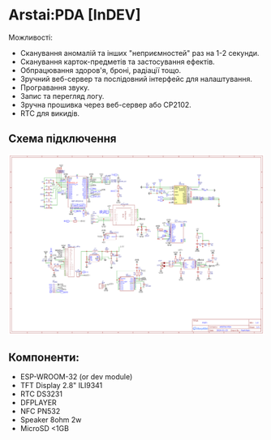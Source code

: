 # Arstai:PDA [InDEV]

Можливості:
- Сканування аномалій та інших "неприємностей" раз на 1-2 секунди.
- Сканування карток-предметів та застосування ефектів.
- Обпрацювання здоров'я, броні, радіації тощо.
- Зручний веб-сервер та послідовний інтерфейс для налаштування.
- Програвання звуку.
- Запис та перегляд логу.
- Зручна прошивка через веб-сервер або CP2102.
- RTC для викидів.

## Схема підключення
![promo](/Schem.png)



## Компоненти:
- ESP-WROOM-32 (or dev module)
- TFT Display 2.8" ILI9341
- RTC DS3231
- DFPLAYER
- NFC PN532
- Speaker 8ohm 2w
- MicroSD <1GB

  
